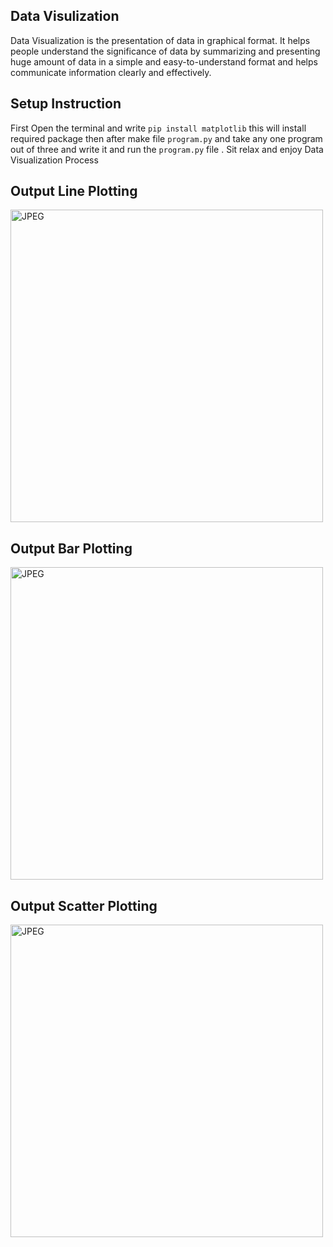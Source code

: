 ## Data Visulization

Data Visualization is the presentation of data in graphical format. It helps people understand the significance of data by summarizing and 
presenting huge amount of data in a simple and easy-to-understand format and helps communicate information clearly and effectively.

## Setup Instruction

First Open the terminal and write `pip install matplotlib` this will install required package then after make file `program.py` and take any one program out of three and write it 
and run the `program.py` file . Sit relax and enjoy Data Visualization Process


## Output Line Plotting
  
  <img align="center" alt="JPEG" src="https://github.com/Ayush7614/Amazing-Python-Scripts/blob/master/Data%20Visualization/Line%20Plotting.jpeg" width="500" height="500" />

## Output Bar Plotting

  <img align="center" alt="JPEG" src="https://github.com/Ayush7614/Amazing-Python-Scripts/blob/master/Data%20Visualization/Bar%20Plotting.jpeg" width="500" height="500" />

## Output Scatter Plotting

  <img align="center" alt="JPEG" src="https://github.com/Ayush7614/Amazing-Python-Scripts/blob/master/Data%20Visualization/Scatter%20Plotting.jpeg" width="500" height="500" />
